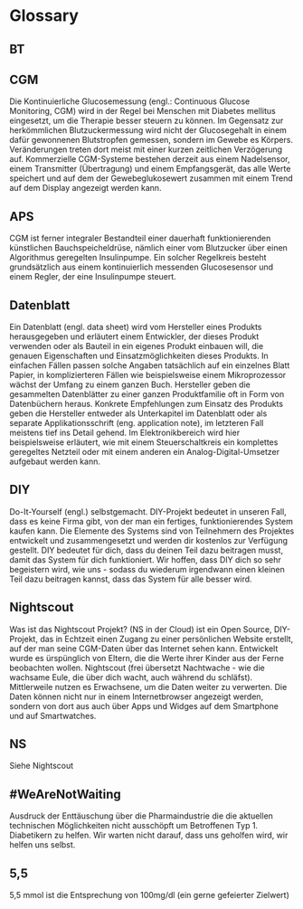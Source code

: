 # Glossary

## BT


## CGM

 Die Kontinuierliche Glucosemessung (engl.: Continuous Glucose Monitoring, CGM) wird in der Regel bei Menschen mit Diabetes mellitus eingesetzt, um die Therapie besser steuern zu können. Im Gegensatz zur herkömmlichen Blutzuckermessung wird nicht der Glucosegehalt in einem dafür gewonnenen  Blutstropfen gemessen, sondern im Gewebe es Körpers. Veränderungen treten dort meist mit einer kurzen zeitlichen Verzögerung auf. 
 Kommerzielle CGM-Systeme bestehen derzeit aus einem Nadelsensor, einem Transmitter (Übertragung) und einem Empfangsgerät, das alle Werte speichert und auf dem der Gewebeglukosewert zusammen mit einem Trend auf dem Display angezeigt werden kann. 
 


## APS
CGM ist ferner integraler Bestandteil einer dauerhaft funktionierenden künstlichen Bauchspeicheldrüse, nämlich einer vom Blutzucker über einen Algorithmus geregelten Insulinpumpe. Ein solcher Regelkreis besteht grundsätzlich aus einem kontinuierlich messenden Glucosesensor und einem Regler, der eine Insulinpumpe steuert.

## Datenblatt

Ein Datenblatt (engl. data sheet) wird vom Hersteller eines Produkts herausgegeben und erläutert einem Entwickler, der dieses Produkt verwenden oder als Bauteil in ein eigenes Produkt einbauen will, die genauen Eigenschaften und Einsatzmöglichkeiten dieses Produkts. In einfachen Fällen passen solche Angaben tatsächlich auf ein einzelnes Blatt Papier, in komplizierteren Fällen wie beispielsweise einem Mikroprozessor wächst der Umfang zu einem ganzen Buch.
Hersteller geben die gesammelten Datenblätter zu einer ganzen Produktfamilie oft in Form von Datenbüchern heraus.
Konkrete Empfehlungen zum Einsatz des Produkts geben die Hersteller entweder als Unterkapitel im Datenblatt oder als separate Applikationsschrift (eng. application note), im letzteren Fall meistens tief ins Detail gehend. Im Elektronikbereich wird hier beispielsweise erläutert, wie mit einem Steuerschaltkreis ein komplettes geregeltes Netzteil oder mit einem anderen ein Analog-Digital-Umsetzer aufgebaut werden kann.

## DIY

Do-It-Yourself (engl.) selbstgemacht. 
DIY-Projekt bedeutet in unseren Fall, dass es keine Firma gibt, von der man ein fertiges, funktionierendes System kaufen kann. Die Elemente des Systems sind von Teilnehmern des Projektes entwickelt und zusammengesetzt und werden dir kostenlos zur Verfügung gestellt. DIY bedeutet für dich, dass du deinen Teil dazu beitragen musst, damit das System für dich funktioniert. Wir hoffen, dass DIY dich so sehr begeistern wird, wie uns - sodass du wiederum irgendwann einen kleinen Teil dazu beitragen kannst, dass das System für alle besser wird.

## Nightscout

Was ist das Nightscout Projekt? (NS in der Cloud) ist ein Open Source, DIY-Projekt, das in Echtzeit einen Zugang zu einer persönlichen Website erstellt, auf der man seine CGM-Daten über das Internet sehen kann. Entwickelt wurde es ürspünglich von Eltern, die die Werte ihrer Kinder aus der Ferne beobachten wollen. Nightscout (frei übersetzt Nachtwache - wie die wachsame Eule, die über dich wacht, auch während du schläfst).  Mittlerweile nutzen es Erwachsene, um die Daten weiter zu verwerten. Die Daten können nicht nur in einem Internetbrowser angezeigt werden, sondern von dort aus auch über Apps und Widges auf dem Smartphone und auf Smartwatches. 

## NS

Siehe Nightscout

## #WeAreNotWaiting

Ausdruck der Enttäuschung über die Pharmaindustrie die die aktuellen technischen Möglichkeiten nicht ausschöpft um Betroffenen Typ 1. Diabetikern zu helfen.
Wir warten nicht darauf, dass uns geholfen wird, wir helfen uns selbst.

## 5,5 
5,5 mmol ist die Entsprechung von 100mg/dl (ein gerne gefeierter Zielwert)
